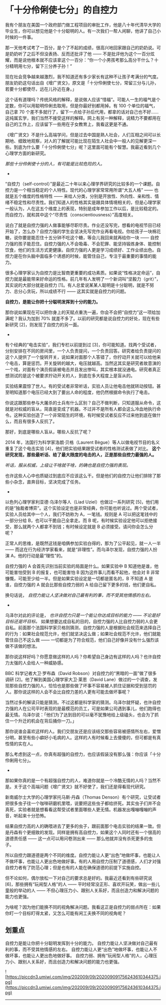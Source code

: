 # 「十分伶俐使七分」的自控力

我有个朋友在美国一个政府部门做工程项目的审批工作，他是八十年代清华大学的毕业生，你可以想见他是个十分聪明的人。有一次我们一帮人闲聊，他讲了自己小时候的一件事。

那一天他考试考了一百分，是个了不起的成绩，很高兴地回家跟自己的奶奶说。可是奶奶听了之后不但没表扬、反而还批评了他 —— 不是批评他为这个一百分炫耀，而是说他根本就不应该拿这个一百分：“你一个小男孩考那么高分干什么？十分精明用七分，留下三分养子孙！”

现在社会竞争越来越激烈，我不知道还有多少家长有这种不让孩子考满分的气度。朋友奶奶这句话出自《增广贤文》，原文是「十分伶俐使七分，常留三分与儿孙，若要十分都使尽，远在儿孙近在身。」

这个话有道理吗？传统风格的解释，是说做人应该“惜福”。可能人一生的福气是个定数，你可以用聪明伶俐去取用，但是你最好别都用掉。有 100 个单位的福气，自己拿 70 个差不多就行了，留下一点给子孙后代用，都拿的话对自己也不好……这纯属玄学，我们当然不接受这样的解释。网上有另一种解释，说精力不要都用在自己的工作上，应该留下一些用在子女教育上，我看这更是不通。

《增广贤文》不是什么高端学问，但是过去中国是熟人社会，人们互相之间可以长期地、细致地观察，对人的了解就可能比现在陌生人社会中一般人的见解更深一些。到底为什么要「十分伶俐使七分」呢？这里面可能有个智慧。我最近看到几个心理学方面的新研究。

 *那些十分伶俐使十分的人，有可能是比较危险的人。*

*

“自控力（self-control）”是最近二十年以来心理学界研究的比较多的一个课题。自控力是一个相当稳定的个人特性。现代的心理学家常常用所谓“大五人格” —— 也就是五个维度的性格特性 —— 来给人分类，分别是开放性、外向性、亲和性、情绪不稳定性和尽责性。我们知道人的性格其实是跟具体情境相关的，但是心理学家一般认为，人在这五个维度上的表现，特别是成年参加工作以后，是比较稳定的。而自控力，就和其中这个“尽责性（conscientiousness）”高度相关。

说白了就是自控力强的人做事能够尽职尽责。作业还没写完，想看的电视节目已经开始了，怎么办？自控力强的学生会坚决先写完作业再看电视。你给孩子一块棉花糖，说你要是能忍住十五分钟不吃这个糖，等会儿我回来就再给你一块 —— 自控力强的孩子能忍住。自控力强的人不会吸毒、不会犯罪、能坚持锻炼身体、能控制饮食，他们的生活方式更健康。自控力强的人更是学习成绩好、工作业绩出色。自控力是在你头脑中面临多个诱惑的时候，能管住自己，专注于最重要的事情的能力。

很多心理学家认为自控力是比智商更重要的成功素质。如果说“性格决定命运”，自控力就是最能带来好命运的性格。前几年有人发明了一个新词叫“坚毅力（grit）”，其实说的大部分就是自控力 [1]。有人总爱说某某人聪明是十分聪明，就是不努力、总分心贪玩，所以成绩不行 —— 这其实就是自控力的问题。

 **自控力，是能让你把十分聪明发挥到十分的能力。**

那你说如果现在可以把你身上的天赋点重洗一遍，你会不会把“自控力”这一项给加满呢？我认为加到 70% 就差不多了。以前的研究都是说自控力的好处，现在有些新研究 [2]，则发现了自控力的另一面。

*

有个经典的“电击实验”，我们专栏以前提到过 [3]，你可能知道。找两个受试者，分别安排在不同的房间里，一个人负责提问，一个负责回答。研究者给负责提问的这个人提供了一个旋转开关，说如果对面那个人答错了，你拧动开关就可以给他来个电击，算是惩罚。开关旋转的越大，电压就越高。当然这其实是研究者故意演的一个戏，对面有个演员假装被电击并且发出惨叫，其实根本就没通电。研究者真正想测试的是这个被要求拧动开关的人，到底在多大程度上是盲从的。

实验结果震惊了世人。有的受试者非常听话，实验人员让他电击他就转动按钮。甚至明知道那个电压已经大到了要出人命的程度，他仍然根据命令执行了电击。

你说这跟那些参与大屠杀的士兵有什么区别？自己不做判断，只知道服从命令，这就是对权威的盲从，简直是变成了机器。不过并不是所有人都会这么冷血地执行命令。这种实验创造了一个非常陌生的环境，有时候受试者反应不过来他到底在做什么，而且有很多人反抗了。

那好，到底是哪些人盲从，哪些人反抗了呢？

2014 年，法国行为科学家洛朗·贝格（Laurent Bègue）等人以做电视节目的名义重复了这个电击实验 [4]，他们把实验结果跟受试者的性格测试表做了对比。 **这个研究发现，那些最听话、给了最大限度的电击的人，正是那些自控力最强的人。**

 *听话，服从权威，上级让干啥就干啥，的确也是自控力强的表现。*

也许这些人心中也质疑过到底应不应该这么干。但是他们的自控力让他们排除了那些小杂念，直奔目标，坚决完成了任务。

*

以色列心理学家利亚德·乌泽尔等人（Liad Uziel）也做过一系列研究 [5]，他们用的是“独裁者博弈”。这个实验设定也是非常经典，你可能也听说过。两个受试者，实验人员给其中一个人，我们不妨称为 A，一笔钱。规则是 A 可以把这笔钱中的一部分分给 B，也可以干脆自己全拿走。而 B 呢，有时候实验设定他可以拒绝接受，那么就两个人都拿不到钱；有时候设定就是 B 必须接受。请问你会怎么分呢？

正常人的思维，是既然这钱是咱俩参加实验白得的，那为了公平起见，就一人一半 —— 而这在行为经济学家看来，就是“非理性”。而乌泽尔发现，自控力强的人扮演 A，他的行动是最“理性”的。

自控力强的 A 会首先识别当前实验的局面是什么。如果实验中 B 知道他是谁，他可能害怕受到 B 的报复，也可能害怕 B 因为这件事儿而看不起他，他会对 B 非常慷慨，可能至少给一半。但是如果实验设定是一切都是匿名的，B 不知道 A 是谁，自控力强的 A 就会比那些自控力弱的 A 给自己留下更多的钱，他们更自私。

换句话说， *自控力能让人坚决做对自己最有利的事，而不受其他情感的左右。*

*

乌泽尔对此的评论是， *也许自控力只是一个能让你达成目标的能力 —— 不论是好目标还是坏目标。* 如果想要达成自私的目的，自控力强的人比自控力弱的人会更自私。前面那个法国科学家贝格则猜测，自控力强的人是根据社会规范来选择自己的行为：如果社会规范允许，他们就坚决这么做；如果社会规范不允许，他们就能管住自己不这么做 —— 一切都是为了符合规范，他们自己好像并没有什么强烈该做不该做的想法。

那你说这样好吗？你愿意做这样的人吗？你希望自己身边有这样的人吗？也许自控力太强的人会给人一种威胁感。

BBC 科学记者大卫·罗布森（David Robson）对自控力的“黑暗的一面”做了很多调研 [2]。他了解到美国心理学家大卫·莱恩（David Lane）做过的一个调查，发现那些自控力强的人，恰恰也是那些做了坏事不容易被人抓住证据和受到惩罚的人。那你说这样的人会不会比自控力差的人更有可能去做坏事呢？

当然过多的解读只能是猜测。不过这都是科学家的猜测。乌泽尔就怀疑，也许自控力强的人在公司平时表现的是最模范的员工，可是如果公司遇到事儿，他们跑得也最无情。乌泽尔说：「他们为了达到目的可以毫不犹豫地给上级磕头，也会为了抓住一个升迁的机会在背后捅你一刀。」

那你说谁会喜欢这样的人。我们交朋友还是应该结交那些容易被感情所左右，爱憎分明，甚至有些小癖好小毛病的人。这样的人有时候看上去傻傻的，但可都是有真性情的实在人。

那么考虑到这一点，你真有超强的自控力，也应该假装没有那么强：你应该「十分伶俐用七分」。

*

那如果你真的是一个有超强自控力的人，难道你就是一个冷酷无情的人吗？当然不是。关于这个高端问题《增广贤文》就不好使了，我们还是得看现代研究。

新南威尔士大学的心理学家托马斯·丹森（Thomas Denson）有个研究，让受试者把很多虫子往一个咖啡研磨机里喂，说要把这些虫子都给挤死。其实虫子们并不会真死，实验者就是想看看这帮受试者里面哪些人更无情。机器发出嘎嘣嘎嘣的声音，听起来十分恐怖。

结果自控力高的人的确喂进去了更多的虫子，跟前面那个电击实验的结果一致。但是丹森有个更细致的发现。同样是拥有高自控力，如果这个人同时还有一个很高的道德责任感 —— 这一点可以用问卷测出来 —— 那么他就并没有杀死更多的虫子。

所以自控力跟道德是两个不同的维度。自控力能让人更“出色”地做坏事，也能让人不做坏事，也能让人更出色地做好事。有的人用自控力压制了道德感，人们才对强自控力者有了防范心理；但是也有的人能在确保道德的前提下实施自控。

但不论如何，偶尔放松一下对自己的要求总是好的。我最近还看到有些研究说 [6]，那些拥有“玩闹型人格”的人 —— 平时经常没正形、喜欢开玩笑，做出一些儿童般的举动的人 —— 不但心理压力小、跟别人关系好，而且创造力和解决问题的能力也更强。

为啥呢？因为他们能换不同的视角解决问题。我看这正是自控力的弱点所在：如果你盯一个目标盯得太紧，又怎么可能有闲工夫换不同的视角呢？

## 划重点

自控力是能让你把十分聪明发挥到十分的能力。
自控力能让人坚决做对自己最有利的事，而不受其他情感的左右。
自控力能让人更“出色”地做坏事，也能让人不做坏事，也能让人更出色地做好事。
自控力弱、拥有“玩闹型人格”的人，心理压力小、跟别人关系好，而且创造力和解决问题的能力也更强。

![https://piccdn3.umiwi.com/img/202009/09/202009091756243610344375.jpg](https://piccdn3.umiwi.com/img/202009/09/202009091756243610344375.jpg)

---
